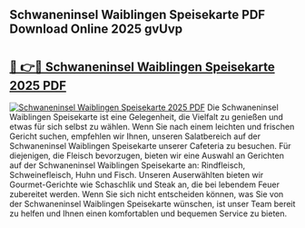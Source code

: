 ## Schwaneninsel Waiblingen Speisekarte PDF Download Online 2025 gvUvp

# <h2><a href="http://gcd0pud.nevu.top/?p=Schwaneninsel+Waiblingen+Speisekarte">🔗 👉🔴 Schwaneninsel Waiblingen Speisekarte 2025 PDF</a></h2>

[![Schwaneninsel Waiblingen Speisekarte 2025 PDF](https://i.imgur.com/dBaPXMq.png)](http://gcd0pud.nevu.top/?p=Schwaneninsel+Waiblingen+Speisekarte)
Die Schwaneninsel Waiblingen Speisekarte ist eine Gelegenheit, die Vielfalt zu genießen und etwas für sich selbst zu wählen. Wenn Sie nach einem leichten und frischen Gericht suchen, empfehlen wir Ihnen, unseren Salatbereich auf der Schwaneninsel Waiblingen Speisekarte unserer Cafeteria zu besuchen. Für diejenigen, die Fleisch bevorzugen, bieten wir eine Auswahl an Gerichten auf der Schwaneninsel Waiblingen Speisekarte an: Rindfleisch, Schweinefleisch, Huhn und Fisch. Unseren Auserwählten bieten wir Gourmet-Gerichte wie Schaschlik und Steak an, die bei lebendem Feuer zubereitet werden. Wenn Sie sich nicht entscheiden können, was Sie von der Schwaneninsel Waiblingen Speisekarte wünschen, ist unser Team bereit zu helfen und Ihnen einen komfortablen und bequemen Service zu bieten.
